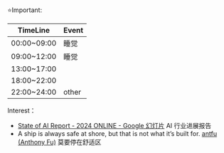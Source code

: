 ⭐Important: 

| TimeLine    | Event |
| ----------- | ----- |
| 00:00~09:00 | 睡觉    |
| 09:00~12:00 | 睡觉    |
| 13:00~17:00 |       |
| 18:00~22:00 |       |
| 22:00~24:00 | other |

Interest：
- [State of AI Report - 2024 ONLINE - Google 幻灯片](https://docs.google.com/presentation/d/1GmZmoWOa2O92BPrncRcTKa15xvQGhq7g4I4hJSNlC0M/edit?pli=1#slide=id.g309a25a756d_0_85) AI 行业进展报告
- A ship is always safe at shore, but that is not what it’s built for. [antfu (Anthony Fu)](https://github.com/antfu)  莫要停在舒适区




